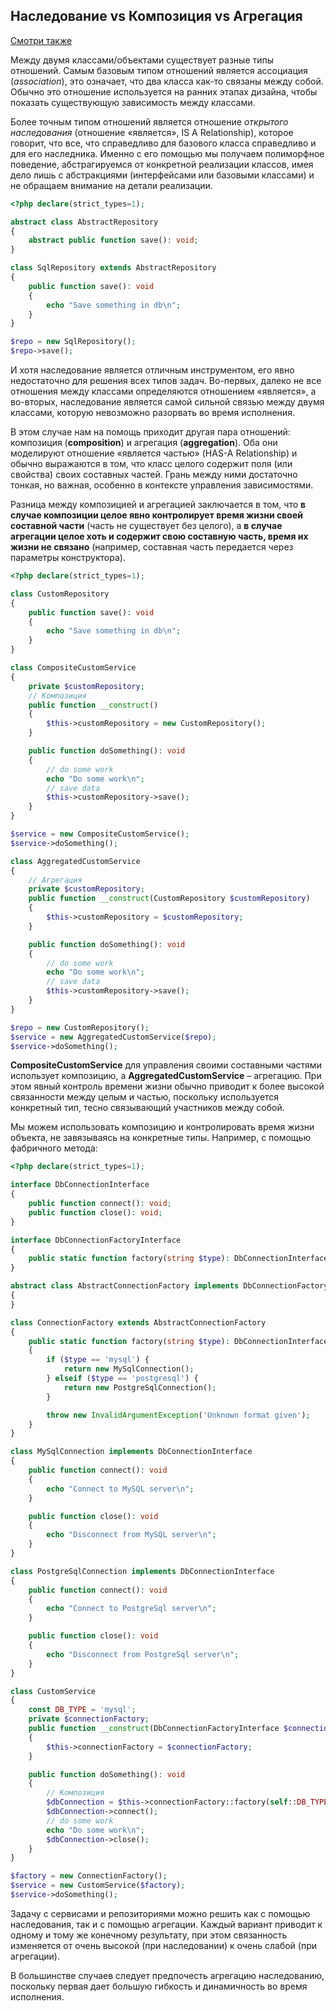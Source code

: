 ## Наследование vs Композиция vs Агрегация

[Смотри также](http://sergeyteplyakov.blogspot.com/2012/12/vs-vs.html)

Между двумя классами/объектами существует разные типы отношений. Самым базовым типом отношений является ассоциация (*association*), 
это означает, что два класса как-то связаны между собой. Обычно это отношение используется на ранних этапах дизайна, чтобы показать
существующую зависимость между классами.

Более точным типом отношений является отношение *открытого наследования* (отношение «является», IS A Relationship),
которое говорит, что все, что справедливо для базового класса справедливо и для его наследника. 
Именно с его помощью мы получаем полиморфное поведение, абстрагируемся от конкретной реализации классов, 
имея дело лишь с абстракциями (интерфейсами или базовыми классами) и не обращаем внимание на детали реализации.

```php
<?php declare(strict_types=1);

abstract class AbstractRepository
{
    abstract public function save(): void;
}

class SqlRepository extends AbstractRepository
{
    public function save(): void
    {
        echo "Save something in db\n";
    }
}

$repo = new SqlRepository();
$repo->save();
```

И хотя наследование является отличным инструментом, его явно недостаточно для решения всех типов задач.
Во-первых, далеко не все отношения между классами определяются отношением «является», а во-вторых,
наследование является самой сильной связью между двумя классами, которую невозможно разорвать во время исполнения.

В этом случае нам на помощь приходит другая пара отношений: композиция (**composition**) и агрегация (**aggregation**).
Оба они моделируют отношение «является частью» (HAS-A Relationship) и обычно выражаются в том,
что класс целого содержит поля (или свойства) своих составных частей. Грань между ними достаточно тонкая,
но важная, особенно в контексте управления зависимостями.

Разница между композицией и агрегацией заключается в том, что **в случае композиции целое явно контролирует время жизни своей составной части**
(часть не существует без целого), а **в случае агрегации целое хоть и содержит свою составную часть, время их жизни не связано**
(например, составная часть передается через параметры конструктора).

```php
<?php declare(strict_types=1);

class CustomRepository
{
    public function save(): void
    {
        echo "Save something in db\n";
    }
}

class CompositeCustomService
{
    private $customRepository;
    // Композиция
    public function __construct()
    {
        $this->customRepository = new CustomRepository();
    }

    public function doSomething(): void
    {
        // do some work
        echo "Do some work\n";
        // save data
        $this->customRepository->save();
    }
}

$service = new CompositeCustomService();
$service->doSomething();

class AggregatedCustomService
{ 
    // Агрегация
    private $customRepository;
    public function __construct(CustomRepository $customRepository)
    {
        $this->customRepository = $customRepository;
    }

    public function doSomething(): void
    {
        // do some work
        echo "Do some work\n";
        // save data
        $this->customRepository->save();
    }
}

$repo = new CustomRepository();
$service = new AggregatedCustomService($repo);
$service->doSomething();
```

**CompositeCustomService** для управления своими составными частями использует композицию, а **AggregatedCustomService** – агрегацию.
При этом явный контроль времени жизни обычно приводит к более высокой связанности между целым и частью, поскольку используется конкретный тип,
тесно связывающий участников между собой.

Мы можем использовать композицию и контролировать время жизни объекта, не завязываясь на конкретные типы. Например, с помощью фабричного метода:

```php
<?php declare(strict_types=1);

interface DbConnectionInterface
{
    public function connect(): void;
    public function close(): void;
}

interface DbConnectionFactoryInterface
{
    public static function factory(string $type): DbConnectionInterface;
}

abstract class AbstractConnectionFactory implements DbConnectionFactoryInterface
{    
}

class ConnectionFactory extends AbstractConnectionFactory
{
    public static function factory(string $type): DbConnectionInterface
    {
        if ($type == 'mysql') {
            return new MySqlConnection();
        } elseif ($type == 'postgresql') {
            return new PostgreSqlConnection();
        }

        throw new InvalidArgumentException('Unknown format given');
    }
}

class MySqlConnection implements DbConnectionInterface
{
    public function connect(): void
    {
        echo "Connect to MySQL server\n";
    }

    public function close(): void
    {
        echo "Disconnect from MySQL server\n";
    }
}

class PostgreSqlConnection implements DbConnectionInterface
{
    public function connect(): void
    {
        echo "Connect to PostgreSql server\n";
    }

    public function close(): void
    {
        echo "Disconnect from PostgreSql server\n";
    }
}

class CustomService
{ 
    const DB_TYPE = 'mysql';
    private $connectionFactory;
    public function __construct(DbConnectionFactoryInterface $connectionFactory)
    {
        $this->connectionFactory = $connectionFactory;
    }

    public function doSomething(): void
    {
        // Композиция
        $dbConnection = $this->connectionFactory::factory(self::DB_TYPE);
        $dbConnection->connect();
        // do some work
        echo "Do some work\n";
        $dbConnection->close();
    }
}

$factory = new ConnectionFactory();
$service = new CustomService($factory);
$service->doSomething();
```

Задачу с сервисами и репозиториями можно решить как с помощью наследования, так и с помощью агрегации. Каждый вариант
приводит к одному и тому же конечному результату, при этом связанность изменяется от очень высокой (при наследовании)
к очень слабой (при агрегации).

В большинстве случаев следует предпочесть агрегацию наследованию, поскольку первая дает большую гибкость и динамичность во время исполнения.
